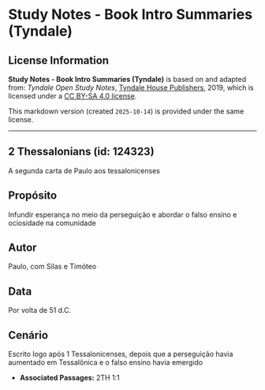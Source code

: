 # Study Notes - Book Intro Summaries (Tyndale)

## License Information

**Study Notes - Book Intro Summaries (Tyndale)** is based on and adapted from: _Tyndale Open Study Notes_, [Tyndale House Publishers](https://tyndaleopenresources.com/), 2019, which is licensed under a [CC BY-SA 4.0 license](https://creativecommons.org/licenses/by-sa/4.0/legalcode.en).

This markdown version (created `2025-10-14`) is provided under the same license.



--------------------------------

## 2 Thessalonians (id: 124323)

A segunda carta de Paulo aos tessalonicenses

Propósito
---------

Infundir esperança no meio da perseguição e abordar o falso ensino e ociosidade na comunidade

Autor
-----

Paulo, com Silas e Timóteo

Data
----

Por volta de 51 d.C.

Cenário
-------

Escrito logo após 1 Tessalonicenses, depois que a perseguição havia aumentado em Tessalônica e o falso ensino havia emergido

* **Associated Passages:** 2TH 1:1

